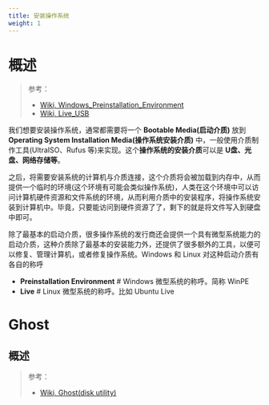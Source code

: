 ```yaml
---
title: 安装操作系统
weight: 1
---
```


# 概述

> 参考：
>
> - [Wiki, Windows_Preinstallation_Environment](https://en.wikipedia.org/wiki/Windows_Preinstallation_Environment)
> - [Wiki, Live_USB](https://en.wikipedia.org/wiki/Live_USB)

我们想要安装操作系统，通常都需要将一个 **Bootable Media(启动介质)** 放到 **Operating System Installation Media(操作系统安装介质)** 中，一般使用介质制作工具(UltraISO、Rufus 等)来实现。这个**操作系统的安装介质**可以是 **U盘、光盘、网络存储等**。

之后，将需要安装系统的计算机与介质连接，这个介质将会被加载到内存中，从而提供一个临时的环境(这个环境有可能会类似操作系统)，人类在这个环境中可以访问计算机硬件资源和文件系统的环境，从而利用介质中的安装程序，将操作系统安装到计算机中。毕竟，只要能访问到硬件资源了了，剩下的就是将文件写入到硬盘中即可。

除了最基本的启动介质，很多操作系统的发行商还会提供一个具有微型系统能力的启动介质，这种介质除了最基本的安装能力外，还提供了很多额外的工具，以便可以修复、管理计算机，或者修复操作系统。Windows 和 Linux 对这种启动介质有各自的称呼

- **Preinstallation Environment** # Windows 微型系统的称呼。简称 WinPE
- **Live** # Linux 微型系统的称呼。比如 Ubuntu Live

# Ghost

## 概述

> 参考：
>
> - [Wiki, Ghost(disk utility)](<https://en.wikipedia.org/wiki/Ghost_(disk_utility)>)

